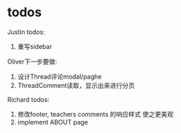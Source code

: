 # todos

Justin todos:

1. 重写sidebar

Oliver下一步要做:

1. 设计Thread评论modal/paghe
2. ThreadComment读取，显示出来进行分页

Richard todos:

1. 修改footer, teachers comments 的响应样式 使之更美观
2. implement ABOUT page
